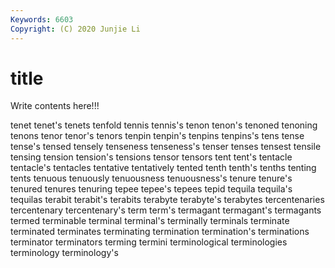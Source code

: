 ```yaml
---
Keywords: 6603
Copyright: (C) 2020 Junjie Li
---
```


# title

Write contents here!!!
 
tenet 
tenet's 
tenets 
tenfold 
tennis
tennis's 
tenon 
tenon's 
tenoned 
tenoning 
tenons 
tenor 
tenor's 
tenors 
tenpin
tenpin's 
tenpins 
tenpins's 
tens 
tense 
tense's 
tensed 
tensely 
tenseness 
tenseness's
tenser 
tenses 
tensest 
tensile 
tensing 
tension 
tension's 
tensions 
tensor 
tensors
tent 
tent's 
tentacle 
tentacle's 
tentacles 
tentative 
tentatively 
tented 
tenth 
tenth's
tenths 
tenting 
tents 
tenuous 
tenuously 
tenuousness 
tenuousness's 
tenure 
tenure's 
tenured
tenures 
tenuring 
tepee 
tepee's 
tepees 
tepid 
tequila 
tequila's 
tequilas 
terabit
terabit's 
terabits 
terabyte 
terabyte's 
terabytes 
tercentenaries 
tercentenary 
tercentenary's 
term 
term's
termagant 
termagant's 
termagants 
termed 
terminable 
terminal 
terminal's 
terminally 
terminals 
terminate
terminated 
terminates 
terminating 
termination 
termination's 
terminations 
terminator 
terminators 
terming 
termini
terminological 
terminologies 
terminology 
terminology's 
